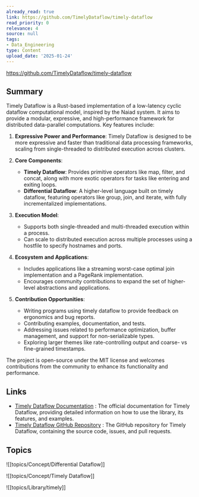 ```yaml
---
already_read: true
link: https://github.com/TimelyDataflow/timely-dataflow
read_priority: 0
relevance: 4
source: null
tags:
- Data_Engineering
type: Content
upload_date: '2025-01-24'
---
```


https://github.com/TimelyDataflow/timely-dataflow
## Summary

Timely Dataflow is a Rust-based implementation of a low-latency cyclic dataflow computational model, inspired by the Naiad system. It aims to provide a modular, expressive, and high-performance framework for distributed data-parallel computations. Key features include:

1. **Expressive Power and Performance**: Timely Dataflow is designed to be more expressive and faster than traditional data processing frameworks, scaling from single-threaded to distributed execution across clusters.

2. **Core Components**:
   - **Timely Dataflow**: Provides primitive operators like map, filter, and concat, along with more exotic operators for tasks like entering and exiting loops.
   - **Differential Dataflow**: A higher-level language built on timely dataflow, featuring operators like group, join, and iterate, with fully incrementalized implementations.

3. **Execution Model**:
   - Supports both single-threaded and multi-threaded execution within a process.
   - Can scale to distributed execution across multiple processes using a hostfile to specify hostnames and ports.

4. **Ecosystem and Applications**:
   - Includes applications like a streaming worst-case optimal join implementation and a PageRank implementation.
   - Encourages community contributions to expand the set of higher-level abstractions and applications.

5. **Contribution Opportunities**:
   - Writing programs using timely dataflow to provide feedback on ergonomics and bug reports.
   - Contributing examples, documentation, and tests.
   - Addressing issues related to performance optimization, buffer management, and support for non-serializable types.
   - Exploring larger themes like rate-controlling output and coarse- vs fine-grained timestamps.

The project is open-source under the MIT license and welcomes contributions from the community to enhance its functionality and performance.
## Links

- [Timely Dataflow Documentation](https://timelydataflow.github.io/timely-dataflow/) : The official documentation for Timely Dataflow, providing detailed information on how to use the library, its features, and examples.
- [Timely Dataflow GitHub Repository](https://github.com/timelydataflow/timely-dataflow) : The GitHub repository for Timely Dataflow, containing the source code, issues, and pull requests.

## Topics

![[topics/Concept/Differential Dataflow]]

![[topics/Concept/Timely Dataflow]]

![[topics/Library/timely]]